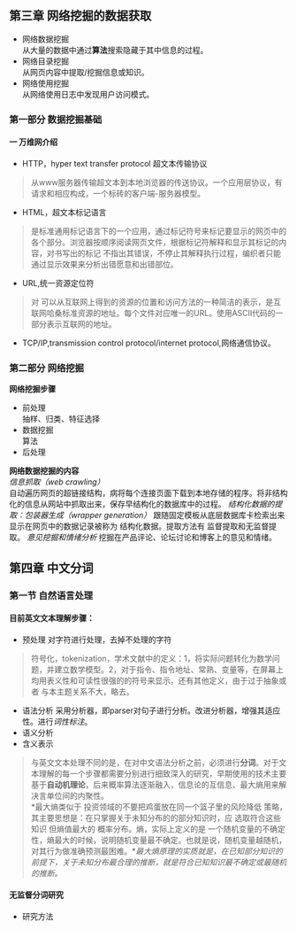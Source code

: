 ## 第三章 网络挖掘的数据获取
* 网络数据挖掘<br>
从大量的数据中通过**算法**搜索隐藏于其中信息的过程。
* 网络目录挖掘<br>
从网页内容中提取/挖掘信息或知识。
* 网络使用挖掘<br>
从网络使用日志中发现用户访问模式。
### 第一部分 数据挖掘基础
#### 一 万维网介绍
* HTTP，hyper text transfer protocol 超文本传输协议
>从www服务器传输超文本到本地浏览器的传送协议。一个应用层协议，有请求和相应构成，一个标砖的客户端-服务器模型。
* HTML，超文本标记语言
>是标准通用标记语言下的一个应用，通过标记符号来标记要显示的网页中的各个部分。浏览器按顺序阅读网页文件，根据标记符解释和显示其标记的内容，对书写出的标记
不指出其错误，不停止其解释执行过程，编织者只能通过显示效果来分析出错愿意和出错部位。
* URL,统一资源定位符
>对 可以从互联网上得到的资源的位置和访问方法的一种简洁的表示，是互联网哈桑标准资源的地址。每个文件对应唯一的URL。使用ASCII代码的一部分表示互联网的地址。
* TCP/IP,transmission control protocol/internet protocol,网络通信协议。
### 第二部分 网络挖掘
**网络挖掘步骤**
* 前处理<br>
抽样、归类、特征选择
* 数据挖掘<br>
算法
* 后处理<br>

**网络数据挖掘的内容**<br>
*信息抓取（web crawling）*<br>
自动遍历网页的超链接结构，病将每个连接页面下载到本地存储的程序。将非结构化的信息从网站中抓取出来，保存早结构化的数据库中的过程。
*结构化数据的提取：包装器生成（wrapper generation）*
跟随固定模板从底层数据库卡检索出来显示在网页中的数据记录被称为 结构化数据。提取方法有 监督提取和无监督提取。
*意见挖掘和情绪分析*
挖掘在产品评论、论坛讨论和博客上的意见和情绪。

## 第四章 中文分词
### 第一节 自然语言处理
#### 目前英文文本理解步骤：
* 预处理
对字符进行处理，去掉不处理的字符
>符号化，tokenization，学术文献中的定义：1，将实际问题转化为数学问题，并建立数学模型。2，对于指令、指令地址、常熟、变量等，在屏幕上均用表义性和可读性很强的的符号来显示。还有其他定义，由于过于抽象或者 与本主题关系不大，略去。
* 语法分析
采用分析器，即parser对句子进行分析。改进分析器，增强其适应性。进行*词性标注*。
* 语义分析
* 含义表示
>与英文文本处理不同的是，在对中文语法分析之前，必须进行**分词**。对于文本理解的每一个步骤都需要分别进行细致深入的研究，早期使用的技术主要基于**自动机理论**，后来概率算法逐渐融入，信息论的互信息、最大熵用来解决言单位间的内聚性。<br>
*最大熵类似于 投资领域的不要把鸡蛋放在同一个篮子里的风险降低 策略，其主要思想是：在只掌握关于未知分布的的部分知识时，应 选取符合这些知识 但熵值最大的 概率分布。熵，实际上定义的是 一个随机变量的不确定性，熵最大的时候，说明随机变量最不确定。也就是说，随机变量越随机，对其行为做准确预测最困难。**最大熵原理的实质就是，在已知部分知识的前提下，关于未知分布最合理的推断，就是符合已知知识最不确定或最随机的推断。*
#### 无监督分词研究

* 研究方法
